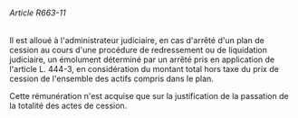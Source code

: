 ###### Article R663-11

Il est alloué à l'administrateur judiciaire, en cas d'arrêté d'un plan de cession au cours d'une procédure de redressement ou de liquidation judiciaire, un émolument déterminé par un arrêté pris en application de l'article L. 444-3, en considération du montant total hors taxe du prix de cession de l'ensemble des actifs compris dans le plan.

Cette rémunération n'est acquise que sur la justification de la passation de la totalité des actes de cession.

